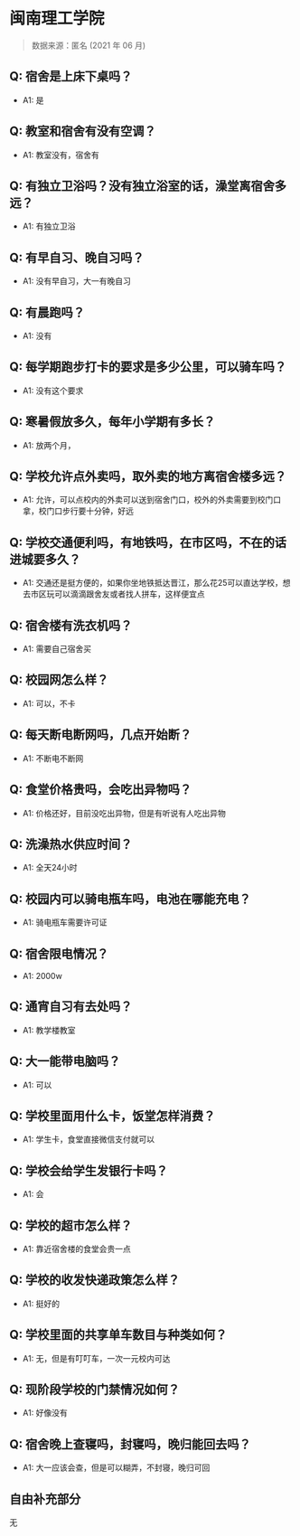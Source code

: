 # 闽南理工学院

> 数据来源：匿名 (2021 年 06 月)

## Q: 宿舍是上床下桌吗？

- A1: 是

## Q: 教室和宿舍有没有空调？

- A1: 教室没有，宿舍有

## Q: 有独立卫浴吗？没有独立浴室的话，澡堂离宿舍多远？

- A1: 有独立卫浴

## Q: 有早自习、晚自习吗？

- A1: 没有早自习，大一有晚自习

## Q: 有晨跑吗？

- A1: 没有

## Q: 每学期跑步打卡的要求是多少公里，可以骑车吗？

- A1: 没有这个要求

## Q: 寒暑假放多久，每年小学期有多长？

- A1: 放两个月，

## Q: 学校允许点外卖吗，取外卖的地方离宿舍楼多远？

- A1: 允许，可以点校内的外卖可以送到宿舍门口，校外的外卖需要到校门口拿，校门口步行要十分钟，好远

## Q: 学校交通便利吗，有地铁吗，在市区吗，不在的话进城要多久？

- A1: 交通还是挺方便的，如果你坐地铁抵达晋江，那么花25可以直达学校，想去市区玩可以滴滴跟舍友或者找人拼车，这样便宜点

## Q: 宿舍楼有洗衣机吗？

- A1: 需要自己宿舍买

## Q: 校园网怎么样？

- A1: 可以，不卡

## Q: 每天断电断网吗，几点开始断？

- A1: 不断电不断网

## Q: 食堂价格贵吗，会吃出异物吗？

- A1: 价格还好，目前没吃出异物，但是有听说有人吃出异物

## Q: 洗澡热水供应时间？

- A1: 全天24小时

## Q: 校园内可以骑电瓶车吗，电池在哪能充电？

- A1: 骑电瓶车需要许可证

## Q: 宿舍限电情况？

- A1: 2000w

## Q: 通宵自习有去处吗？

- A1: 教学楼教室

## Q: 大一能带电脑吗？

- A1: 可以

## Q: 学校里面用什么卡，饭堂怎样消费？

- A1: 学生卡，食堂直接微信支付就可以

## Q: 学校会给学生发银行卡吗？

- A1: 会

## Q: 学校的超市怎么样？

- A1: 靠近宿舍楼的食堂会贵一点

## Q: 学校的收发快递政策怎么样？

- A1: 挺好的

## Q: 学校里面的共享单车数目与种类如何？

- A1: 无，但是有叮叮车，一次一元校内可达

## Q: 现阶段学校的门禁情况如何？

- A1: 好像没有

## Q: 宿舍晚上查寝吗，封寝吗，晚归能回去吗？

- A1: 大一应该会查，但是可以糊弄，不封寝，晚归可回

## 自由补充部分

无